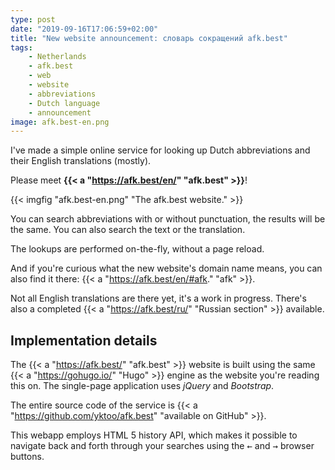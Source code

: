 ```yaml
---
type: post
date: "2019-09-16T17:06:59+02:00"
title: "New website announcement: словарь сокращений afk.best"
tags:
    - Netherlands
    - afk.best
    - web
    - website
    - abbreviations
    - Dutch language
    - announcement
image: afk.best-en.png
---
```


I've made a simple online service for looking up Dutch abbreviations and their English translations (mostly).

Please meet **{{< a "https://afk.best/en/" "afk.best" >}}**!

<!--more-->

{{< imgfig "afk.best-en.png" "The afk.best website." >}}

You can search abbreviations with or without punctuation, the results will be the same. You can also search the text or the translation.

The lookups are performed on-the-fly, without a page reload.

And if you're curious what the new website's domain name means, you can also find it there: {{< a "https://afk.best/en/#afk." "afk" >}}.

Not all English translations are there yet, it's a work in progress. There's also a completed {{< a "https://afk.best/ru/" "Russian section" >}} available.

## Implementation details

The {{< a "https://afk.best/" "afk.best" >}} website is built using the same {{< a "https://gohugo.io/" "Hugo" >}} engine as the website you're reading this on. The single-page application uses *jQuery* and *Bootstrap*.

The entire source code of the service is {{< a "https://github.com/yktoo/afk.best" "available on GitHub" >}}.

This webapp employs HTML 5 history API, which makes it possible to navigate back and forth through your searches using the <kbd>&larr;</kbd> and <kbd>&rarr;</kbd> browser buttons.

